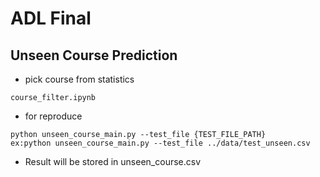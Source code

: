 # ADL Final
## Unseen Course Prediction

* pick course from statistics
```
course_filter.ipynb
```


* for reproduce 
```
python unseen_course_main.py --test_file {TEST_FILE_PATH}
ex:python unseen_course_main.py --test_file ../data/test_unseen.csv

```
* Result will be stored in unseen_course.csv
